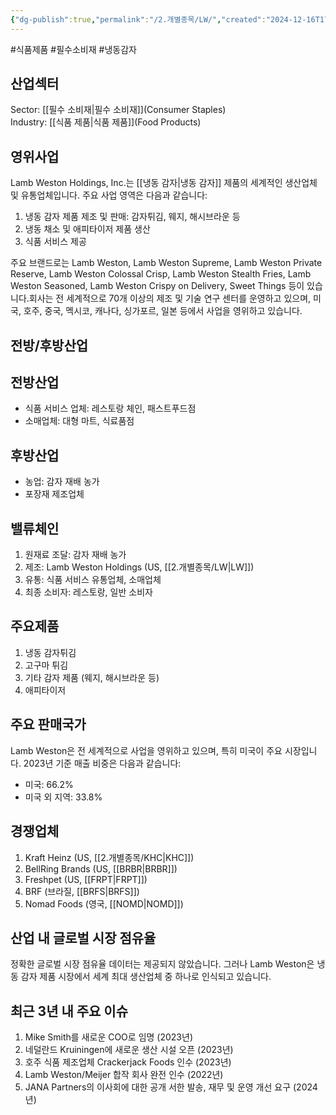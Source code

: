 ```yaml
---
{"dg-publish":true,"permalink":"/2.개별종목/LW/","created":"2024-12-16T17:33:52.474+09:00","updated":"2025-07-29T21:37:04.876+09:00"}
---
```


#식품제품 #필수소비재 #냉동감자

## 산업섹터

Sector: [[필수 소비재\|필수 소비재]](Consumer Staples)  
Industry: [[식품 제품\|식품 제품]](Food Products)

## 영위사업

Lamb Weston Holdings, Inc.는 [[냉동 감자\|냉동 감자]] 제품의 세계적인 생산업체 및 유통업체입니다. 주요 사업 영역은 다음과 같습니다:

1. 냉동 감자 제품 제조 및 판매: 감자튀김, 웨지, 해시브라운 등
2. 냉동 채소 및 애피타이저 제품 생산
3. 식품 서비스 제공

주요 브랜드로는 Lamb Weston, Lamb Weston Supreme, Lamb Weston Private Reserve, Lamb Weston Colossal Crisp, Lamb Weston Stealth Fries, Lamb Weston Seasoned, Lamb Weston Crispy on Delivery, Sweet Things 등이 있습니다.회사는 전 세계적으로 70개 이상의 제조 및 기술 연구 센터를 운영하고 있으며, 미국, 호주, 중국, 멕시코, 캐나다, 싱가포르, 일본 등에서 사업을 영위하고 있습니다.

## 전방/후방산업

## 전방산업

- 식품 서비스 업체: 레스토랑 체인, 패스트푸드점
- 소매업체: 대형 마트, 식료품점

## 후방산업

- 농업: 감자 재배 농가
- 포장재 제조업체

## 밸류체인

1. 원재료 조달: 감자 재배 농가
2. 제조: Lamb Weston Holdings (US, [[2.개별종목/LW\|LW]])
3. 유통: 식품 서비스 유통업체, 소매업체
4. 최종 소비자: 레스토랑, 일반 소비자

## 주요제품

1. 냉동 감자튀김
2. 고구마 튀김
3. 기타 감자 제품 (웨지, 해시브라운 등)
4. 애피타이저

## 주요 판매국가

Lamb Weston은 전 세계적으로 사업을 영위하고 있으며, 특히 미국이 주요 시장입니다. 2023년 기준 매출 비중은 다음과 같습니다:

- 미국: 66.2%
- 미국 외 지역: 33.8%

## 경쟁업체

1. Kraft Heinz (US, [[2.개별종목/KHC\|KHC]])
2. BellRing Brands (US, [[BRBR\|BRBR]])
3. Freshpet (US, [[FRPT\|FRPT]])
4. BRF (브라질, [[BRFS\|BRFS]])
5. Nomad Foods (영국, [[NOMD\|NOMD]])

## 산업 내 글로벌 시장 점유율

정확한 글로벌 시장 점유율 데이터는 제공되지 않았습니다. 그러나 Lamb Weston은 냉동 감자 제품 시장에서 세계 최대 생산업체 중 하나로 인식되고 있습니다.

## 최근 3년 내 주요 이슈

1. Mike Smith를 새로운 COO로 임명 (2023년)
2. 네덜란드 Kruiningen에 새로운 생산 시설 오픈 (2023년)
3. 호주 식품 제조업체 Crackerjack Foods 인수 (2023년)
4. Lamb Weston/Meijer 합작 회사 완전 인수 (2022년)
5. JANA Partners의 이사회에 대한 공개 서한 발송, 재무 및 운영 개선 요구 (2024년)